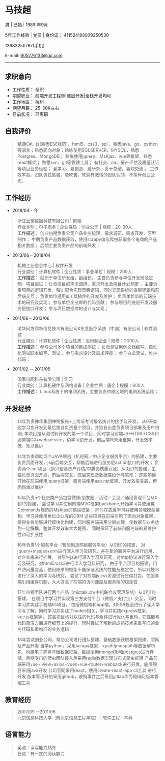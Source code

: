 # 马技超

男 | 已婚 | 1989 年9月  

5年工作经验 | 党员 | 身份证： 411524198909250530  

13683250767(手机)  

E-mail: 605276133@qq.com

-- --

## 求职意向  

* 工作性质：  全职
* 期望职业：  前端开发工程师|底层开发|全栈开发均可
* 工作地区：  杭州
* 期望月薪：  25-30K左右
* 目前状况：  已离职

## 自我评价
> 精通C#、js(熟悉ES6规范)、html5、css3、sql；
> 熟悉java、go、python等语言；熟悉面向对象；熟练使用SQLSERVER、MYSQL，熟悉Postgres、MongoDB；
> 熟练使用jquery、MsAjax、vue等框架，熟悉react框架；
> 熟悉svn、git等管理工具；
> 有社交、oa、房产评估及质量认证等项目业务经验；
> 爱学习、爱创造、爱研究、善于总结，喜欢交流 。
> 工作效率高，团队责任感强，能吃苦，欢迎有激情的团队认领，不排斥创业公司。 

## 工作经历

* 2018/04 - 今
> 浙江云鉴数据科技有限公司 | 前端  
> 行业类别：电子商务 | 企业性质：创业公司 | 规模：20-30人   
> **工作描述：**
> 创业初期负责公司产品业务梳理、需求调研、需求开发，原型制作；
> 中期负责产品数据获取，使用scrapy编写爬虫获取各个电商的产品相关数据；
> 后期主要负责产品的前端开发；

* 2013/06 – 2018/04 
> 机械工业信息中心 | 软件开发   
> 行业类别：计算机软件 | 企业性质：事业单位 | 规模：200人   
> **工作描述：**
> 就职于单位研发组，副组长。
> 主要负责参与单位开发规范定制，项目跟进；
> 负责项目的需求调研、需求开发及项目计划制定；
> 主要负责项目的逻辑开发，和UI配合实现页面逻辑，同时实现系统的底层逻辑和前后端交互；
> 负责单位通用js工具插件的开发及维护；
> 负责单位新的前端技术的研究及实现；
> 参与单位企业库的代码贡献；
> 参与项目的底层开发及服务层接口开发；
> 参与项目数据库的设计与实现；

* 2011/06 – 2013/06 
> 清华同方鼎新信息技术有限公司&东芝医疗系统（中国）有限公司 | 软件测试  
> 行业类别：计算机软件 | 企业性质：股份制企业 | 规模：2000人   
> **工作描述：** 参与公司多个项目的集成测试；
> 负责测试用例文档编写、自动化测试脚本编写、测试；
> 参与需求设计及需求评审；
> 参与白盒测试，维护代码；

* 2011/02 -- 2011/05 
> 国家电网科东有限公司 | 实习  
> 行业类别：计算机硬件及网络设备 | 企业性质：国企 | 规模：600人   
> **工作描述：** Linux系统下的电网系统，主要负责中原区域的电网系统运维；

## 开发经验
> 13年负责神华集团神朔报账+上岗证考试报名统计的接手及开发，
> 从0开始边学习变开发到最后独自负责整个项目，并独自出差负责项目部署及用户培训;
> 本项目是从测试转开发的第一个项目，同时学习前端JS+HTML+CSS和服务端C#+webservice，边学习边开发，前后端均未用框架，开发效率低，难以维护

> 14年负责帮助两个JAVA项目（机经网／中小企业服务平台）的搭建，主要负责页面开发，js前后端交互，帮助后端进行服务层action接口的开发；
> 负责两个.net项目（新兴宏基房产评估/中质协质量认证）从0到1的搭建，主要负责页面开发，前后端交互，底层实现及数据库设计与实现；
> 这些项目开始在前端使用jquery框架，服务端使用asp.net框架，开发效率变高，但仍然难以维护

> 15年负责5个社交类产品包含微博/朋友圈／活动／会议／通用管理平台从0到1的搭建，
> 尝试学习并使用前端MVC框架backbone,开始学习并使用类CommonJs规范的MsAjax的前端框架；
> 同时在底层学习并使用领域模型架构，学习并使用单位企业库的ORM
> 这些项目在前端引用了面向对象框架，使得业务能够进行模块化构建，同时服务端采用分层处理，使数据与业务达到一定解耦，整体开发效率大大提高，
> 同时保证了前端和服务端的易维护性和可扩展性

> 16年负责1个服务平台（智能制造网络服务平台）从0到1的搭建，
> 对jquery+msajax+orm进行深入学习及研究，并在新的服务平台进行运用，对企业库进行扩展，
> 对原生js进行深入学习及研究，对http协议进行深入学习及研究，对html5/css3进行深入学习及研究，
> 由于平台项目的搭建，用户访问量变高，使用原来的框架不能保证系统的性能及稳定性，所以对技术进行了深入的学习与研究，
> 尝试了对前端js css资源进行压缩打包，在服务端引用缓存机制，大大提高了前端的访问速度及服务端的稳定性

> 17年带领团队进行两个产品（mictalk.cn/中机联会议管理系统）从0到1的搭建，
> 在项目中学习并实现第三方支付平台（微信／支付宝）交互，同时学习并实践手机端h5项目，
> 包括微信端和app端，对ES6规范进行了深入学习与了解，同时学习并实践了nodejs相关，学习并实践express框架、vue.js框架等，
> 这些项目均对以往的代码与组件进行优化与重构，在性能与代码简洁方面进行细节上的提升，同时尝试了解新的成熟技术来重写旧的业务代码和重构旧的业务逻辑

> 18年尝试创业公司，帮助公司进行团队搭建、基础数据获取框架搭建、官网及产品开发
> 自学python，采用scrapy框架，xpath/jmespath等数据解析包，构建电子商务基础数据框架，数据采用mongoDb和postgres进行存储，后期专门的爬虫团队接入后采用redis数据实现分布式爬虫框架
> 产品前端采用vue+iview+axios+vuex+vue-router+webpack进行开发，底层项目采用java开发
> 公司官网采用react，使用create-react-app cli工具 进行开发
> 版本管理开始采用github，收购事件之后采用gitlab作为局域网版本管理工具
 
## 教育经历
> 2007/09 --2011/06   
> 北京信息科技大学（前北京信息工程学院） | 软件工程 | 本科

## 语言能力
> 英语：读写能力熟练   
> 日语：有一定的阅读能力
